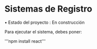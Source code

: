 <h1> Sistemas de Registro </h1>

• Estado del proyecto : En construcción

Para ejecutar el sistema, debes poner:

'''npm install react'''

